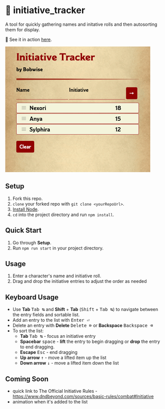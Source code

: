 # 📝 initiative_tracker
A tool for quickly gathering names and initative rolls and then autosorting them for display.

🎲 See it in action [here](https://bwise-initiative-tracker.herokuapp.com/).

![Demonstration gif](src/images/demo.gif)

## Setup

1. Fork this repo.
1. `clone` your forked repo with `git clone <yourRepoUrl>`.
1. [Install Node](https://nodejs.org/en/).
1. `cd` into the project directory and run `npm install`.

## Quick Start

1. Go through **Setup**.
1. Run `npm run start` in your project directory.

## Usage

1. Enter a character's name and initiative roll.
2. Drag and drop the initiative entries to adjust the order as needed

## Keyboard Usage

- Use **Tab** <kbd>Tab ↹</kbd> and **Shift** + **Tab** (<kbd>Shift</kbd> + <kbd>Tab ↹</kbd>) to navigate between the entry fields and sortable list.
- Add an entry to the list with <kbd>Enter ⏎</kbd>
- Delete an entry with **Delete** <kbd>Delete ⌦</kbd> or **Backspace** <kbd>Backspace ⌫</kbd>
- To sort the list:
    - **Tab** <kbd>Tab ↹</kbd> - focus an initiative entry
    - **Spacebar** <kbd>space</kbd> - **lift** the entry to begin dragging or **drop** the entry to end dragging.
    - **Escape** <kbd>Esc</kbd> - end dragging
    - **Up arrow** <kbd>↑</kbd> - move a lifted item up the list
    - **Down arrow** <kbd>↓</kbd> - move a lifted item down the list

## Coming Soon

- quick link to The Official Initiative Rules - https://www.dndbeyond.com/sources/basic-rules/combat#Initiative
- animation when it's added to the list
